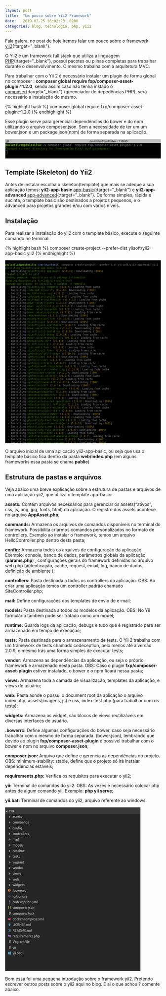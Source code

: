 ```yaml
---
layout: post
title:  "Um pouco sobre Yii2 Framework"
date:   2019-02-25 16:02:23 -0200
categories: blog, tecnologia, php, yii2
---
```


Fala galera, no post de hoje iremos falar um pouco sobre o framework [yii2](https://www.yiiframework.com/doc/guide/2.0/en){:target="_blank"}. 

O Yii2 é um framework full stack que utiliza a linguagem [PHP](http://php.net/){:target="_blank"}, possui pacotes ou pilhas completas para trabalhar durante o desenvolvimento. O mesmo trabalha com a arquitetura MVC.

Para trabalhar com o Yii 2 é necessário instalar um plugin de forma global no composer : **composer global require fxp/composer-asset-plugin:^1.2.0**, sendo assim caso não tenha instado o [composer](https://getcomposer.org/){:target="_blank"} (gerenciador de depedências PHP), será necessário a instalação do mesmo. 


{% highlight bash %}
    composer global require fxp/composer-asset-plugin:^1.2.0
{% endhighlight %}

Esse plugin serve para gerenciar dependências do bower e do npm utilizando o arquivo composer.json. Sem a necessidade de ter um um bower.json e um package.json(npm) de forma separada na aplicação.

![instalando-composer-asset-plugin](/assets/img/posts/um-pouco-sobre-yii2-framework/1-instalando-composer-asset-plugin.png)

## Template (Skeleton) do Yii2


Antes de instalar escolha o skeleton(template) que mais se adeque a sua aplicação temos: **yii2-app-basic** [app-basic](https://github.com/yiisoft/yii2-app-basic){:target="_blank"} e **yii2-app-advanced** [app-advanced](https://github.com/yiisoft/yii2-app-advanced){:target="_blank"}. De forma simples, rápida e sucinta, o template basic são destinados a projetos pequenos, e o advanced para projetos grandes e/ou com vários níveis. 

## Instalação

Para realizar a instalação do yii2 com o template básico, execute o seguinte comando no terminal:

{% highlight bash %}
   composer create-project --prefer-dist yiisoft/yii2-app-basic yii2
{% endhighlight %}

![instalacao-yii2-app-basic](/assets/img/posts/um-pouco-sobre-yii2-framework/2-instalacao-yii2-app-basic.png)

O arquivo inicial de uma aplicação yii2-app-basic, ou seja que usa o template básico fica dentro da pasta **web/index.php** (em alguns frameworks essa pasta se chama **public**)


## Estrutura de pastas e arquivos


Veja abaixo uma breve explicação sobre a estrutura de pastas e arquivos de uma aplicação yii2, que utiliza o template app-basic:

**assets:** Contém arquivos necessários para gerenciar os assets(“ativos”, css, js, png, jpg, fonts, html) da aplicação. O registro dos assets acontece no arquivo **AppAsset.php**;

**commands:** Armazena os arquivos de comandos disponíveis no terminal do framework. Possibilita criarmos comandos personalizados no formato de controllers. Exemplo ao instalar o framework, temos um arquivo HelloController.php dentro desta pasta;

**config:** Armazena todos os arquivos de configuração da aplicação. Exemplo: console, banco de dados, parâmetros globais da aplicação (**params.php**) , configurações gerais do framework definidas no arquivo web.php (autenticação, cache, request, email, log, banco de dados, definição de ambiente );

**controllers:** Pasta destinada a todos os controllers da aplicação. OBS: Ao criar uma aplicação temos um controller padrão chamado SiteController.php;

**mail:** Define configurações dos templates de envio de e-mail;

**models:** Pasta destinada a todos os modelos da aplicação. OBS: No Yii formulário também pode ser tratado como um model;

**runtime:** Guarda logs da aplicação, debugs e tudo que é registrado para ser armazenado em tempo de execução;

**tests:** Pasta destinada para o armazenamento de tests. O Yii 2 trabalha com um framework de tests chamado codeception, pelo menos até a versão 2.0.9, o mesmo trás uma forma simples de executar tests;

**vendor:** Armazena as dependências da aplicação, ou seja o próprio framework é armazenado nesta pasta. OBS: Caso o plugin **fxp/composer-asset-plugin** estiver instalado, o bower e o npm ficará nessa pasta;

**views:** Armazena toda a camada de visualização, templates da aplicação, e views de usuário;

**web:** Pasta aonde o possui o document root da aplicação o arquivo index.php, assets(imagens, js) e css, index-test.php (para trabalhar com os tests);

**widgets:** Armazena os widget, são blocos de views reutilizáveis em diversas interfaces de usuário.

**.bowerrc:** Define algumas configurações do bower, caso seja necessário trabalhar com o mesmo de forma separada. (bower.json), lembrando que devido ao plugin **fxp/composer-asset-plugin** é possível trabalhar com o bower e npm no arquivo **composer.json**;

**composer.json:** Arquivo que define e gerencia as dependências do projeto. OBS: minimum-stability: stable, define que o projeto só irá instalar dependências estáveis;

**requirements.php:** Verifica os requisitos para executar o yii2;

**yii:** Terminal de comandos do yii2. OBS: As vezes é necessário colocar php antes de algum comando yii. Exemplo: **php yii serve**;

**yii.bat:** Terminal de comandos do yii2, arquivo referente ao windows.


![estrutura-de-pastas-yii2-app-basic](/assets/img/posts/um-pouco-sobre-yii2-framework/3-estrutura-de-pastas-yii2-app-basic.png)

Bom essa foi uma pequena introdução sobre o framework yii2. Pretendo escrever outros posts sobre o yii2 aqui no blog.
E ai o que achou ? comente abaixo. 







 





